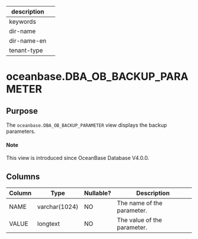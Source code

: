 | description ||
|---|---|
| keywords ||
| dir-name ||
| dir-name-en ||
| tenant-type ||

# oceanbase.DBA_OB_BACKUP_PARAMETER

## Purpose

The `oceanbase.DBA_OB_BACKUP_PARAMETER` view displays the backup parameters.

<main id="notice" type='explain'>
  <h4>Note</h4>
  <p>This view is introduced since OceanBase Database V4.0.0. </p>
</main>

## Columns

| Column | Type | Nullable? | Description |
| --- | --- | --- | --- |
| NAME | varchar(1024) | NO | The name of the parameter. |
| VALUE | longtext | NO | The value of the parameter. |
